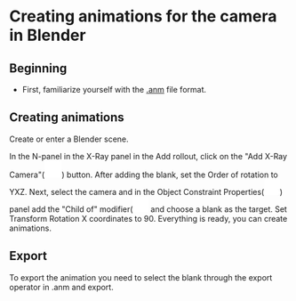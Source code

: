 # Creating animations for the camera in Blender

## Beginning

- First, familiarize yourself with the [.anm](../main-folders-and-files/file-formats/anm.md) file format.

## Creating animations

Create or enter a Blender scene.

In the N-panel in the X-Ray panel in the Add rollout, click on the "Add X-Ray Camera"(![camera-icon](blender-images/blender-images-icons/camera.svg)) button.
After adding the blank, set the Order of rotation to YXZ.
Next, select the camera and in the Object Constraint Properties(![Object Constraint Properties](blender-images/blender-images-icons/object-constraint-properties-icon.svg)) panel add the "Child of" modifier(![Child Of](blender-images/blender-images-icons/child-of-icon.svg) and choose a blank as the target. Set Transform Rotation X coordinates to 90.
Everything is ready, you can create animations.

## Export

To export the animation you need to select the blank through the export operator in .anm and export.